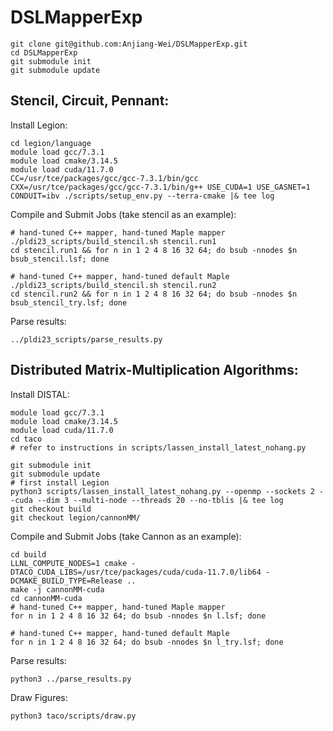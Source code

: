 # DSLMapperExp
```
git clone git@github.com:Anjiang-Wei/DSLMapperExp.git
cd DSLMapperExp
git submodule init
git submodule update
```

## Stencil, Circuit, Pennant:

Install Legion:
```
cd legion/language
module load gcc/7.3.1
module load cmake/3.14.5
module load cuda/11.7.0
CC=/usr/tce/packages/gcc/gcc-7.3.1/bin/gcc CXX=/usr/tce/packages/gcc/gcc-7.3.1/bin/g++ USE_CUDA=1 USE_GASNET=1 CONDUIT=ibv ./scripts/setup_env.py --terra-cmake |& tee log
```

Compile and Submit Jobs (take stencil as an example):
```
# hand-tuned C++ mapper, hand-tuned Maple mapper
./pldi23_scripts/build_stencil.sh stencil.run1
cd stencil.run1 && for n in 1 2 4 8 16 32 64; do bsub -nnodes $n bsub_stencil.lsf; done

# hand-tuned C++ mapper, hand-tuned default Maple
./pldi23_scripts/build_stencil.sh stencil.run2
cd stencil.run2 && for n in 1 2 4 8 16 32 64; do bsub -nnodes $n bsub_stencil_try.lsf; done
```

Parse results:
```
../pldi23_scripts/parse_results.py
```

## Distributed Matrix-Multiplication Algorithms:

Install DISTAL:
```
module load gcc/7.3.1
module load cmake/3.14.5
module load cuda/11.7.0
cd taco
# refer to instructions in scripts/lassen_install_latest_nohang.py

git submodule init
git submodule update
# first install Legion
python3 scripts/lassen_install_latest_nohang.py --openmp --sockets 2 --cuda --dim 3 --multi-node --threads 20 --no-tblis |& tee log
git checkout build
git checkout legion/cannonMM/
```

Compile and Submit Jobs (take Cannon as an example):
```
cd build
LLNL_COMPUTE_NODES=1 cmake -DTACO_CUDA_LIBS=/usr/tce/packages/cuda/cuda-11.7.0/lib64 -DCMAKE_BUILD_TYPE=Release ..
make -j cannonMM-cuda
cd cannonMM-cuda
# hand-tuned C++ mapper, hand-tuned Maple mapper
for n in 1 2 4 8 16 32 64; do bsub -nnodes $n l.lsf; done

# hand-tuned C++ mapper, hand-tuned default Maple
for n in 1 2 4 8 16 32 64; do bsub -nnodes $n l_try.lsf; done
```


Parse results:
```
python3 ../parse_results.py
```

Draw Figures:
```
python3 taco/scripts/draw.py
```
